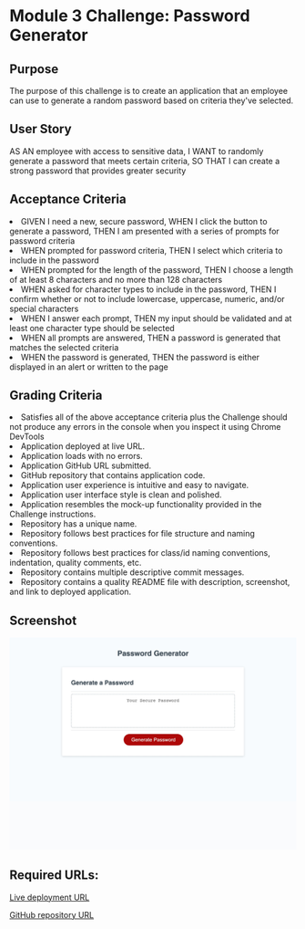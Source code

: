 <h1>Module 3 Challenge: Password Generator</h2>

<h2>Purpose</h2>
<p>The purpose of this challenge is to create an application that an employee can use to generate a random password based on criteria they've selected.</p>

<h2>User Story</h2>
<p>AS AN employee with access to sensitive data, I WANT to randomly generate a password that meets certain criteria, SO THAT I can create a strong password that provides greater security</p>

<h2>Acceptance Criteria</h2>
<p>
<li>GIVEN I need a new, secure password, WHEN I click the button to generate a password, THEN I am presented with a series of prompts for password criteria</li>
<li>WHEN prompted for password criteria, THEN I select which criteria to include in the password</li>
<li>WHEN prompted for the length of the password, THEN I choose a length of at least 8 characters and no more than 128 characters</li>
<li>WHEN asked for character types to include in the password, THEN I confirm whether or not to include lowercase, uppercase, numeric, and/or special characters</li>
<li>WHEN I answer each prompt, THEN my input should be validated and at least one character type should be selected</li>
<li>WHEN all prompts are answered, THEN a password is generated that matches the selected criteria</li>
<li>WHEN the password is generated, THEN the password is either displayed in an alert or written to the page</li></p>

<h2>Grading Criteria</h2>
<p><li>Satisfies all of the above acceptance criteria plus the Challenge should not produce any errors in the console when you inspect it using Chrome DevTools</li>
<li>Application deployed at live URL.</li>
<li>Application loads with no errors.</li>
<li>Application GitHub URL submitted.</li>
<li>GitHub repository that contains application code.</li>
<li>Application user experience is intuitive and easy to navigate.</li>
<li>Application user interface style is clean and polished.</li>
<li>Application resembles the mock-up functionality provided in the Challenge instructions.</li>
<li>Repository has a unique name.</li>
<li>Repository follows best practices for file structure and naming conventions.</li>
<li>Repository follows best practices for class/id naming conventions, indentation, quality comments, etc.</li>
<li>Repository contains multiple descriptive commit messages.</li>
<li>Repository contains a quality README file with description, screenshot, and link to deployed application.</li></p>

<h2>Screenshot</h2>

![image](https://github.com/tornicke/password-generator/blob/81bfeb9419bc0398f2c645f860e034c7e64e0cc5/Assets/Screenshot.jpeg)

<h2>Required URLs:</h2>

[Live deployment URL](https://tornicke.github.io/password-generator/)

[GitHub repository URL](https://github.com/tornicke/password-generator.git)